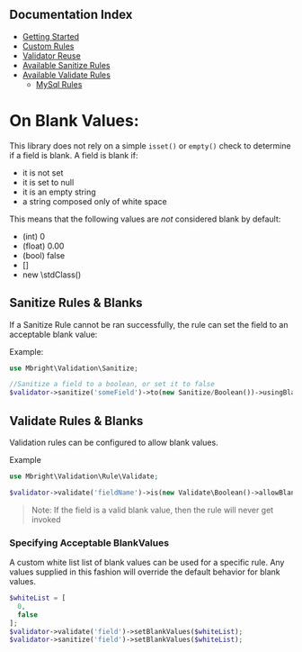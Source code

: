 ## Documentation Index

* [Getting Started](/docs/GettingStarted.md)
* [Custom Rules](/docs/CustomRules.md)
* [Validator Reuse](/docs/ValidateReuse.md)
* [Available Sanitize Rules](/docs/SanitizeRules.md)
* [Available Validate Rules](/docs/ValidateRules.md)
  + [MySql Rules](/docs/MySql.md)

# On Blank Values:

This library does not rely on a simple `isset()` or `empty()` check to determine if a field is blank. A field is blank if: 
* it is not set
* it is set to null
* it is an empty string
* a string composed only of white space

This means that the following values are *not* considered blank by default:
* (int) 0
* (float) 0.00
* (bool) false
* []
* new \stdClass()

## Sanitize Rules & Blanks

If a Sanitize Rule cannot be ran successfully, the rule can set the field to an acceptable blank value:

Example:
```php
use Mbright\Validation\Sanitize;

//Sanitize a field to a boolean, or set it to false
$validator->sanitize('someField')->to(new Sanitize/Boolean())->usingBlank(false)
```

## Validate Rules & Blanks

Validation rules can be configured to allow blank values.

Example

```php
use Mbright\Validation\Rule\Validate;

$validator->validate('fieldName')->is(new Validate\Boolean()->allowBlanks();
```

> Note: If the field is a valid blank value, then the rule will never get invoked

### Specifying Acceptable BlankValues

A custom white list list of blank values can be used for a specific rule. Any values supplied in this fashion will override the default behavior for blank values.

```php
$whiteList = [
  0,
  false
];
$validator->validate('field')->setBlankValues($whiteList);
$validator->sanitize('field')->setBlankValues($whiteList);
```


